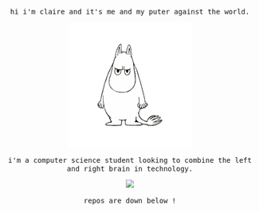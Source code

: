 
<p align="center"><samp> hi i'm claire and it's me and my puter against the world. </samp></p>

<p align="center">
  <img width="250" src="moomin.png">
</p>


<p align="center"><samp> i'm a computer science student looking to combine the left and right brain in technology.  </samp></p>

<p align="center">
<a href= "https://www.linkedin.com/in/sunminkim6872/"><img width="30" src="https://img.icons8.com/?size=100&id=85044&format=png&color=000000"/></a>
</p>

<p align="center"><samp>
repos are down below !
  </samp>
</p>
